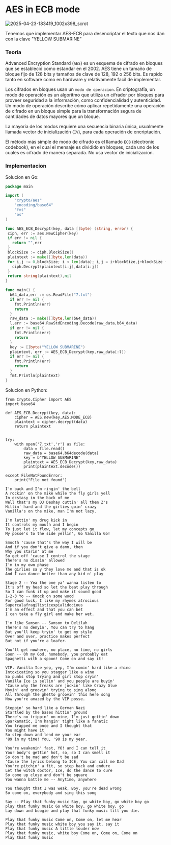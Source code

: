 # AES in ECB mode

![2025-04-23-183419_1002x398_scrot](https://github.com/user-attachments/assets/442ef937-7f8f-4a4d-811d-41b2613edaf8)

Tenemos que implementar AES-ECB para desencriptar el texto que nos dan con la clave "YELLOW SUBMARINE"

### Teoria

Advanced Encryption Standard (`AES`) es un esquema de cifrado en bloques que se estableció como estandar en el 2002. AES tiene un tamaño de bloque fijo de 128 bits y tamaños de clave de 128, 192 o 256 bits. Es rapido tanto en software como en hardware y relativamente facil de implementar.

Los cifrados en bloques usan un `modo de operacion`. En criptografía, un modo de operación es un algoritmo que utiliza un cifrador por bloques para proveer seguridad a la información, como confidencialidad y autenticidad. Un modo de operación describe cómo aplicar repetidamente una operación de cifrado en un bloque simple para la transformación segura de cantidades de datos mayores que un bloque. 

La mayoría de los modos requiere una secuencia binaria única, usualmente llamada vector de inicialización (`IV`), para cada operación de encriptación. 

El método más simple de modo de cifrado es el llamado `ECB` (electronic codebook), en el cual el mensaje es dividido en bloques, cada uno de los cuales es cifrado de manera separada. No usa vector de inicializacion.

### Implementacion

Solucion en Go:
``` go
package main

import (
	"crypto/aes"
	"encoding/base64"
	"fmt"
	"os"
)

func AES_ECB_Decrypt(key, data []byte) (string, error) {
 ciph, err := aes.NewCipher(key)
 if err != nil {
   return "",err
 }
 blockSize := ciph.BlockSize()
 plaintext := make([]byte,len(data))
 for i,j := 0,blockSize; i < len(data); i,j = i+blockSize,j+blockSize {
   ciph.Decrypt(plaintext[i:j],data[i:j])
 }
 return string(plaintext),nil
}

func main() {
  b64_data,err := os.ReadFile("7.txt")
  if err != nil {
    fmt.Println(err)
    return
  }
  raw_data := make([]byte,len(b64_data))
  l,err := base64.RawStdEncoding.Decode(raw_data,b64_data)
  if err != nil {
    fmt.Println(err)
    return
  }
  key := []byte("YELLOW SUBMARINE")
  plaintext, err := AES_ECB_Decrypt(key,raw_data[:l])
  if err != nil {
    fmt.Println(err)
    return
  }
  fmt.Println(plaintext)
}
```

Solucion en Python:
```
from Crypto.Cipher import AES
import base64

def AES_ECB_Decrypt(key, data):
    cipher = AES.new(key,AES.MODE_ECB)
    plaintext = cipher.decrypt(data)
    return plaintext


try:
    with open('7.txt','r') as file:
        data = file.read()
        raw_data = base64.b64decode(data)
        key = b"YELLOW SUBMARINE"
        plaintext = AES_ECB_Decrypt(key,raw_data)
        print(plaintext.decode())

except FileNotFoundError:
    print("File not found")
```

```
I'm back and I'm ringin' the bell
A rockin' on the mike while the fly girls yell
In ecstasy in the back of me
Well that's my DJ Deshay cuttin' all them Z's
Hittin' hard and the girlies goin' crazy
Vanilla's on the mike, man I'm not lazy.

I'm lettin' my drug kick in
It controls my mouth and I begin
To just let it flow, let my concepts go
My posse's to the side yellin', Go Vanilla Go!

Smooth 'cause that's the way I will be
And if you don't give a damn, then
Why you starin' at me
So get off 'cause I control the stage
There's no dissin' allowed
I'm in my own phase
The girlies sa y they love me and that is ok
And I can dance better than any kid n' play

Stage 2 -- Yea the one ya' wanna listen to
It's off my head so let the beat play through
So I can funk it up and make it sound good
1-2-3 Yo -- Knock on some wood
For good luck, I like my rhymes atrocious
Supercalafragilisticexpialidocious
I'm an effect and that you can bet
I can take a fly girl and make her wet.

I'm like Samson -- Samson to Delilah
There's no denyin', You can try to hang
But you'll keep tryin' to get my style
Over and over, practice makes perfect
But not if you're a loafer.

You'll get nowhere, no place, no time, no girls
Soon -- Oh my God, homebody, you probably eat
Spaghetti with a spoon! Come on and say it!

VIP. Vanilla Ice yep, yep, I'm comin' hard like a rhino
Intoxicating so you stagger like a wino
So punks stop trying and girl stop cryin'
Vanilla Ice is sellin' and you people are buyin'
'Cause why the freaks are jockin' like Crazy Glue
Movin' and groovin' trying to sing along
All through the ghetto groovin' this here song
Now you're amazed by the VIP posse.

Steppin' so hard like a German Nazi
Startled by the bases hittin' ground
There's no trippin' on mine, I'm just gettin' down
Sparkamatic, I'm hangin' tight like a fanatic
You trapped me once and I thought that
You might have it
So step down and lend me your ear
'89 in my time! You, '90 is my year.

You're weakenin' fast, YO! and I can tell it
Your body's gettin' hot, so, so I can smell it
So don't be mad and don't be sad
'Cause the lyrics belong to ICE, You can call me Dad
You're pitchin' a fit, so step back and endure
Let the witch doctor, Ice, do the dance to cure
So come up close and don't be square
You wanna battle me -- Anytime, anywhere

You thought that I was weak, Boy, you're dead wrong
So come on, everybody and sing this song

Say -- Play that funky music Say, go white boy, go white boy go
play that funky music Go white boy, go white boy, go
Lay down and boogie and play that funky music till you die.

Play that funky music Come on, Come on, let me hear
Play that funky music white boy you say it, say it
Play that funky music A little louder now
Play that funky music, white boy Come on, Come on, Come on
Play that funky music
```
